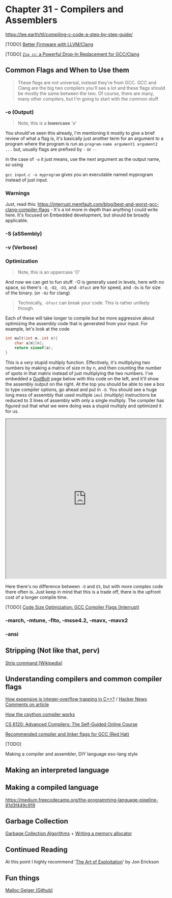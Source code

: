 # Chapter 31 - Compilers and Assemblers

https://lee.earth/til/compiling-c-code-a-step-by-step-guide/

[TODO] [Better Firmware with LLVM/Clang](https://interrupt.memfault.com/blog/arm-cortexm-with-llvm-clang)

[TODO] [`Zig cc`: a Powerful Drop-In Replacement for GCC/Clang](https://andrewkelley.me/post/zig-cc-powerful-drop-in-replacement-gcc-clang.html)

## Common Flags and When to Use them

> These flags are not universal, instead they're from GCC. GCC and Clang are the big two compilers you'll see a lot and these flags should be mostly the same between the two. Of course, there are many, many other compilers, but I'm going to start with the common stuff

### -o (Output)

> Note, this is a **lowercase** 'o'

You should've seen this already, I'm mentioning it mostly to give a brief review of what a flag is, it's basically just another term for an argument to a program where the program is run as `program-name argument1 argument2 ...` but, usually flags are prefixed by `-` or `--` 

in the case of `-o` it just means, use the next argument as the output name, so using

`gcc input.c -o myprogram` gives you an executable named myprogram instead of just input.

### Warnings

Just, read this: https://interrupt.memfault.com/blog/best-and-worst-gcc-clang-compiler-flags - It's a lot more in depth than anything I could write here. It's focused on Embedded development, but should be broadly applicable.

### -S (aSSembly)

### -v (Verbose)

### Optimization

> Note, this is an uppercase 'O'

And now we can get to fun stuff. -O is generally used in levels, here with no space, so there's `-O`, `-O2`, `-O3`, and `-Ofast` are for speed, and `-Os` is for size of the binary. (or `-Oz` for clang)

> Technically, `-Ofast` can break your code. This is rather unlikely though.

Each of these will take longer to compile but be more aggressive about optimizing the assembly code that is generated from your input. For example, let's look at the code

```c
int mult(int m, int n){
    char a[m][n];
    return sizeof(a);
}
```

This is a *very* stupid multiply function. Effectively, it's multiplying two numbers by making a matrix of size m by n, and then counting the number of spots in that matrix instead of just multiplying the two numbers. I've embedded a [GodBolt]() page below with this code on the left, and it'll show the assembly output on the right. At the top you should be able to see a box to type compiler options, go ahead and put in `-O`. You should see a huge long mess of assembly that used multiple `imul` (multiply) instructions be reduced to 3 lines of assembly with only a single multiply. The compiler has figured out that what we were doing was a stupid multiply and optimized it for us.

<iframe width="100%" height="500px" src="https://godbolt.org/e#g:!((g:!((g:!((h:codeEditor,i:(fontScale:14,j:1,lang:c%2B%2B,selection:(endColumn:2,endLineNumber:5,positionColumn:2,positionLineNumber:5,selectionStartColumn:2,selectionStartLineNumber:5,startColumn:2,startLineNumber:5),source:'//+Type+your+code+here,+or+load+an+example.%0Aint+mult(int+n,+int+m)%7B%0A++++char+a%5Bm%5D%5Bn%5D%3B%0A++++return(sizeof(a))%3B%0A%7D'),l:'5',n:'0',o:'C%2B%2B+source+%231',t:'0')),k:50,l:'4',n:'0',o:'',s:0,t:'0'),(g:!((h:compiler,i:(compiler:g102,filters:(b:'0',binary:'1',commentOnly:'0',demangle:'0',directives:'0',execute:'1',intel:'0',libraryCode:'1',trim:'1'),fontScale:14,j:1,lang:c%2B%2B,libs:!(),options:'',selection:(endColumn:1,endLineNumber:1,positionColumn:1,positionLineNumber:1,selectionStartColumn:1,selectionStartLineNumber:1,startColumn:1,startLineNumber:1),source:1),l:'5',n:'0',o:'x86-64+gcc+10.2+(Editor+%231,+Compiler+%231)+C%2B%2B',t:'0')),k:50,l:'4',n:'0',o:'',s:0,t:'0')),l:'2',n:'0',o:'',t:'0')),version:4"></iframe>

Here there's no difference between `-O` and `O3`, but with more complex code there often is. Just keep in mind that this is a trade off, there is the upfront cost of a longer compile time.

[TODO] [Code Size Optimization: GCC Compiler Flags (Interrupt)](https://interrupt.memfault.com/blog/code-size-optimization-gcc-flags)

### -march, -mtune, -flto, -msse4.2, -mavx, -mavx2

### -ansi

## Stripping (Not like that, perv)

[Strip command [Wikipedia]](https://en.wikipedia.org/wiki/Strip_(Unix))

## Understanding compilers and common compiler flags

[How expensive is integer-overflow trapping in C++?](https://lemire.me/blog/2020/09/23/how-expensive-is-integer-overflow-trapping-in-c/) / [Hacker News Comments on article](https://news.ycombinator.com/item?id=24575780)

[How the cpython compiler works](https://tenthousandmeters.com/blog/python-behind-the-scenes-2-how-the-cpython-compiler-works/)

[CS 6120: Advanced Compilers: The Self-Guided Online Course](https://www.cs.cornell.edu/courses/cs6120/2020fa/self-guided/)

[Recommended compiler and linker flags for GCC (Red Hat)](https://developers.redhat.com/blog/2018/03/21/compiler-and-linker-flags-gcc/)

[TODO]

Making a compiler and assembler, DIY language eso-lang style

## Making an interpreted language

## Making a compiled language

https://medium.freecodecamp.org/the-programming-language-pipeline-91d3f449c919

## Garbage Collection

[Garbage Collection Algorithms](http://dmitrysoshnikov.com/courses/essentials-of-garbage-collectors/) + [Writing a memory allocator](http://dmitrysoshnikov.com/compilers/writing-a-memory-allocator/) 

## Continued Reading

At this point I highly recommend '[The Art of Exploitation](https://nostarch.com/hacking2.htm)' by Jon Erickson

## Fun things

[Malloc Geiger (Github)](https://github.com/laserallan/malloc_geiger)

